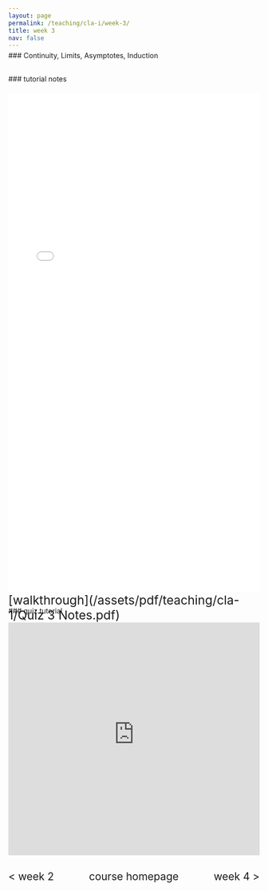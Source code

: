 ```yaml
---
layout: page
permalink: /teaching/cla-i/week-3/
title: week 3
nav: false
---
```

<div style="margin-top: -10px;"></div>
###  Continuity, Limits, Asymptotes, Induction 

<div style="margin-top: 30px;"></div>
### tutorial notes
<div style="margin-top: 20px;"></div>

<center>
<iframe src="/assets/pdf/teaching/cla-1/Tutorial 3 - CLA (I).pdf/" width="100%" height="1000" style="border: none;">
  <p>Your browser does not support iframes.</p>
</iframe>
</center>

<div style="margin-top: 30px;"></div>
### quiz tutorial
<div style="margin-top: -45px;"></div>
<span style="float:right; font-size: 1.75em;">  [walkthrough](/assets/pdf/teaching/cla-1/Quiz 3 Notes.pdf)</span>
<br> 
<div style="margin-top: 30px;"></div>


<iframe 
    class="rounded z-depth-1" 
    zoomable="true" 
    style="width: 100%; height: 350pt;" 
    src="https://www.youtube-nocookie.com/embed/videoseries?si=mFeE9VHNMmCNq74Y&amp;list=PL5nC3GggzQpOcVbalsze2rE4q-Eph_1Hu" 
    title="YouTube video player" 
    frameborder="0" 
    allow="accelerometer; autoplay; clipboard-write; encrypted-media; gyroscope; picture-in-picture; web-share" 
    referrerpolicy="strict-origin-when-cross-origin" 
    allowfullscreen>
</iframe>

<div style="margin-top: 30px;"></div>
<div style="display: flex; justify-content: space-between; align-items: center;">
  <a href="/teaching/cla-i/week-2/" style="font-size: 1.5em; text-decoration: none;"> < week 2</a>
  <a href="/teaching/cla-i/" style="font-size: 1.5em; text-decoration: none; text-align: center;"> course homepage </a>
  <a href="/teaching/cla-i/week-4/" style="font-size: 1.5em; text-decoration: none; text-align: right;"> week 4 > </a>
</div>


